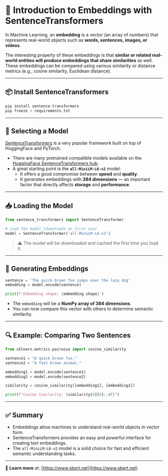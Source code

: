 # 🧠 Introduction to Embeddings with SentenceTransformers

In Machine Learning, an **embedding** is a vector (an array of numbers) that represents real-world objects such as **words, sentences, images, or videos**.

The interesting property of these embeddings is that **similar or related real-world entities will produce embeddings that share similarities** as well. These embeddings can be compared using various similarity or distance metrics (e.g., cosine similarity, Euclidean distance).

---

## 📦 Install SentenceTransformers

```bash
pip install sentence-transformers
pip freeze > requirements.txt
```

---

## 🤖 Selecting a Model

[SentenceTransformers](https://www.sbert.net/) is a very popular framework built on top of HuggingFace and PyTorch.

- There are many pretrained compatible models available on the [HuggingFace SentenceTransformers hub](https://huggingface.co/sentence-transformers).
- A great starting point is the **`all-MiniLM-L6-v2`** model:
  - It offers a good compromise between **speed** and **quality**.
  - It generates embeddings with **384 dimensions** — an important factor that directly affects **storage** and **performance**.

---

## 📥 Loading the Model

```python
from sentence_transformers import SentenceTransformer

# Load the model (downloads on first use)
model = SentenceTransformer('all-MiniLM-L6-v2')
```

> ⚠️ The model will be downloaded and cached the first time you load it.

---

## 🧮 Generating Embeddings

```python
sentence = 'The quick brown fox jumps over the lazy dog'
embedding = model.encode(sentence)

print(f'Embedding shape: {embedding.shape}')
```

- The `embedding` will be a **NumPy array of 384 dimensions**.
- You can now compare this vector with others to determine semantic similarity.

---

## 🔍 Example: Comparing Two Sentences

```python
from sklearn.metrics.pairwise import cosine_similarity

sentence1 = "A quick brown fox."
sentence2 = "A fast brown animal."

embedding1 = model.encode(sentence1)
embedding2 = model.encode(sentence2)

similarity = cosine_similarity([embedding1], [embedding2])

print(f"Cosine Similarity: {similarity[0][0]:.4f}")
```

---

## ✅ Summary

- Embeddings allow machines to understand real-world objects in vector form.
- SentenceTransformers provides an easy and powerful interface for creating text embeddings.
- The `all-MiniLM-L6-v2` model is a solid choice for fast and efficient semantic understanding tasks.

---

🔗 **Learn more** at: [https://www.sbert.net](https://www.sbert.net)

